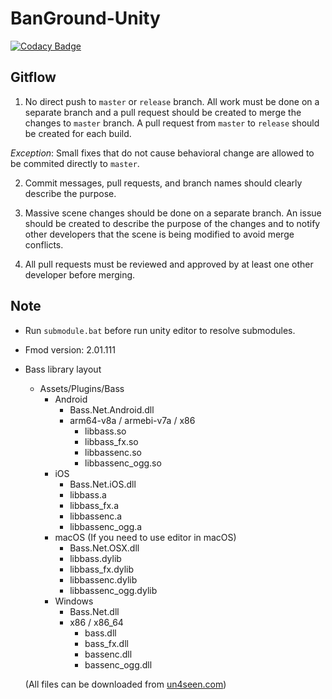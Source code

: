 # BanGround-Unity

[![Codacy Badge](https://api.codacy.com/project/badge/Grade/305eb5f7ded4481ba6c6320c3e5cddf4)](https://app.codacy.com/gh/Kirakira-Games/BanGround-Unity?utm_source=github.com&utm_medium=referral&utm_content=Kirakira-Games/BanGround-Unity&utm_campaign=Badge_Grade_Settings)

## Gitflow
1. No direct push to `master` or `release` branch.
All work must be done on a separate branch and a pull request should be created to merge the changes to `master` branch.
A pull request from `master` to `release` should be created for each build.

*Exception*: Small fixes that do not cause behavioral change are allowed to be commited directly to `master`.

2. Commit messages, pull requests, and branch names should clearly describe the purpose.

3. Massive scene changes should be done on a separate branch.
An issue should be created to describe the purpose of the changes and to notify other developers that the scene is being modified to avoid merge conflicts.

4. All pull requests must be reviewed and approved by at least one other developer before merging.

## Note
- Run ```submodule.bat``` before run unity editor to resolve submodules.
- Fmod version: 2.01.111

- Bass library layout
    - Assets/Plugins/Bass
        - Android
            - Bass.Net.Android.dll
            - arm64-v8a / armebi-v7a / x86
                - libbass.so
                - libbass_fx.so
                - libbassenc.so
                - libbassenc_ogg.so
        - iOS
            - Bass.Net.iOS.dll
            - libbass.a
            - libbass_fx.a
            - libbassenc.a
            - libbassenc_ogg.a
        - macOS (If you need to use editor in macOS)
            - Bass.Net.OSX.dll
            - libbass.dylib
            - libbass_fx.dylib
            - libbassenc.dylib
            - libbassenc_ogg.dylib
        - Windows
            - Bass.Net.dll
            - x86 / x86_64
                - bass.dll
                - bass_fx.dll
                - bassenc.dll
                - bassenc_ogg.dll

    (All files can be downloaded from [un4seen.com](https://www.un4seen.com/))
